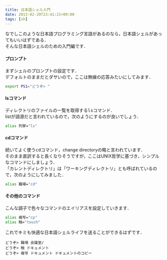 ```yaml
---
title: 日本語シェル入門
date: 2013-02-20T23:41:21+09:00
tags: [sh]
---
```


なでしこのような日本語プログラミング言語があるのなら，日本語シェルがあってもいいはずである．  
そんな日本語シェルのための入門編です．

#### プロンプト

まずシェルのプロンプトの設定です．  
デフォルトのままだとダサいので，ここは無線の応答みたいにしてみます．

```sh
export PS1="どうぞ> "
```

#### lsコマンド

ディレクトリのファイルの一覧を取得する<span style="font-family:monospace">ls</span>コマンド．  
listが語源だと言われているので，次のようにするのが良いでしょう．

```sh
alias 列挙="ls"
```

#### cdコマンド

続いてよく使う<span style="font-family:monospace">cd</span>コマンド，change directoryの略と言われています．  
そのまま直訳すると長くなりそうですが，ここはUNIX哲学に基づき，シンプルなコマンドにしましょう．  
「カレントディレクトリ」は「ワーキングディレクトリ」とも呼ばれているので，次のようにしてみました．

```sh
alias 職場="cd"
```

#### その他のコマンド

こんな調子で色々なコマンドのエイリアスを設定していきます．

```sh
alias 複写="cp"
alias 触="touch"
```

  
  
  
  
これでキミも快適な日本語シェルライフを送ることができるはずです．

```
どうぞ> 職場 会議室/
どうぞ> 触 ドキュメント
どうぞ> 複写 ドキュメント ドキュメントのコピー
```

<span style="font-family:monospace"></span>

